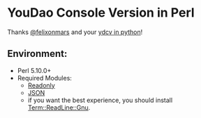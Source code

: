 # YouDao Console Version in Perl
Thanks [@felixonmars](https://github.com/felixonmars) and your [ydcv in python](https://github.com/felixonmars/ydcv)!

## Environment:
 * Perl 5.10.0+
 * Required Modules:
    * [Readonly](https://metacpan.org/pod/Readonly)
    * [JSON](https://metacpan.org/pod/JSON)
    * if you want the best experience, you should install [Term::ReadLine::Gnu](https://metacpan.org/pod/Term::ReadLine::Gnu).

